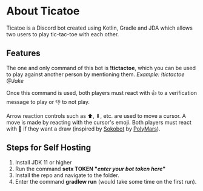# About Ticatoe

Ticatoe is a Discord bot created using Kotlin, Gradle and JDA which allows two users to play tic-tac-toe with each other.



## Features

The one and only command of this bot is **!tictactoe**, which you can be used to play against another person by mentioning them.
*Example: !tictactoe @Jake*

Once this command is used, both players must react with 👍 to a verification message to play or 👎 to not play.

Arrow reaction controls such as ⬆, ⬇, etc. are used to move a cursor. A move is made by reacting with the cursor's emoji. Both players must react with 🤝 if they want a draw (inspired by [Sokobot](https://github.com/PolyMarsDev/Sokobot) by [PolyMars](https://github.com/PolyMarsDev)).



## Steps for Self Hosting

1. Install JDK 11 or higher
2. Run the command **setx TOKEN "*enter your bot token here*"**
3. Install the repo and navigate to the folder.
4. Enter the command **gradlew run** (would take some time on the first run).
